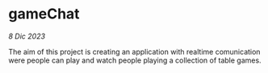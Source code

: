 # gameChat

_8 Dic 2023_

The aim of this project is creating an application with realtime comunication were people can play and watch people playing a collection of table games.
